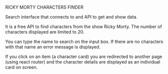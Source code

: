 RICKY MORTY CHARACTERS FINDER

Search interface that connects to and API to get and show data. 

It is a free API to find characters from the show Ricky Morty. The number of characters displayed are limited to 20. 

You can type the name to search on the input box. If there are no characters with that name an error message is displayed.

If you click on an item (a character card) you are redirected to another page (using react router) and the character details are displayed as an individual card on screen.
